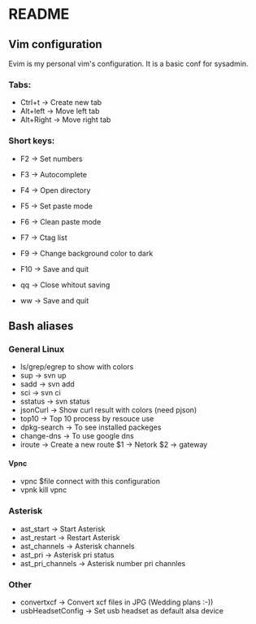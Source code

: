 # README

## Vim configuration



Evim is my personal vim's configuration. It is a basic conf for sysadmin.

### Tabs:

- Ctrl+t -> Create new tab
- Alt+left -> Move left tab
- Alt+Right -> Move right tab

### Short keys:

- F2 -> Set numbers
- F3 -> Autocomplete
- F4 -> Open directory
- F5 -> Set paste mode
- F6 -> Clean paste mode
- F7 -> Ctag list
- F9 -> Change background color to dark
- F10 -> Save and quit

- qq -> Close whitout saving
- ww -> Save and quit


## Bash aliases


### General Linux

- ls/grep/egrep to show with colors
- sup ->  svn up
- sadd -> svn add
- sci ->  svn ci
- sstatus -> svn status
- jsonCurl -> Show curl result with colors (need pjson)
- top10 -> Top 10 process by resouce use
- dpkg-search -> To see installed packeges 
- change-dns -> To use google dns 
- iroute -> Create a new route $1 -> Netork $2 -> gateway

#### Vpnc

- vpnc $file connect with this configuration
- vpnk kill vpnc

### Asterisk

- ast_start -> Start Asterisk
- ast_restart -> Restart Asterisk
- ast_channels -> Asterisk channels
- ast_pri -> Asterisk pri status
- ast_pri_channels -> Asterisk number pri channles

### Other
- convertxcf -> Convert xcf files in JPG (Wedding plans :-))
- usbHeadsetConfig -> Set usb headset as default alsa device
